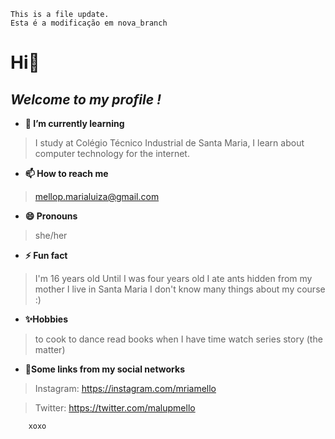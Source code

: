 

    This is a file update.
	Esta é a modificação em nova_branch

# Hi:lollipop:
## _Welcome to my profile !_


- **🌱 I’m currently learning**
> I study at Colégio Técnico Industrial de Santa Maria, I learn about computer technology for the internet.
    
    
- **📫 How to reach me**
>  mellop.marialuiza@gmail.com



- **😄 Pronouns**
>  she/her
 
 
 
- **⚡ Fun fact**
>  I'm 16 years old
> Until I was four years old I ate ants hidden from my mother
> I live in Santa Maria
> I don't know many things about my course :)


- **✨Hobbies**
>  to cook 
>  to dance
>  read books when I have time
>   watch series
>   story (the matter)

- **:pencil:Some links from my social networks**
 > Instagram: https://instagram.com/mriamello

 > Twitter: https://twitter.com/malupmello



		xoxo










<!--
**mariamello/mariamello** is a ✨ _special_ ✨ repository because its `README.md` (this file) appears on your GitHub profile.



-->
